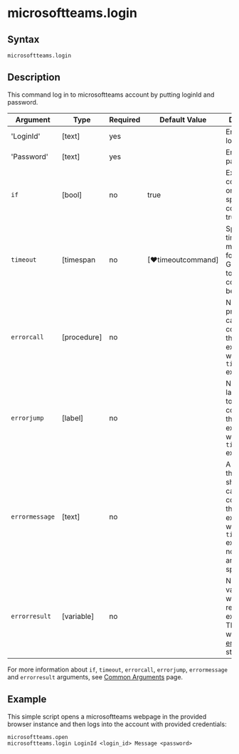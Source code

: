# microsoftteams.login

## Syntax

```G1ANT
microsoftteams.login
```

## Description

This command log in to microsoftteams account by putting loginId and password.

| Argument | Type | Required | Default Value | Description |
| -------- | ---- | -------- | ------------- | ----------- |
|'LoginId' |[text]|   yes    |                                                                           |Enter your login ID.        |
|'Password'        | [text]     |yes       |                                                             |Enter your password.        |
| `if`             | [bool]     | no       | true                                                        | Executes the command only if a specified condition is true   |
| `timeout`        | [timespan  | no       | [♥timeoutcommand]| Specifies time in milliseconds for G1ANT.Robot to wait for the command to be executed |
| `errorcall`      | [procedure]| no       |                                                             | Name of a procedure to call when the command throws an exception or when a given `timeout` expires |
| `errorjump`      | [label]    | no       |                                                             | Name of the label to jump to when the command throws an exception or when a given `timeout` expires |
| `errormessage`   | [text]     | no       |                                                             | A message that will be shown in case the command throws an exception or when a given `timeout` expires, and no `errorjump` argument is specified |
| `errorresult`    | [variable] | no       |                                                             | Name of a variable that will store the returned exception. The variable will be of [error](https://manual.g1ant.com/link/G1ANT.Language/G1ANT.Language/Structures/ErrorStructure.md) structure  |

For more information about `if`, `timeout`, `errorcall`, `errorjump`, `errormessage` and `errorresult` arguments, see [Common Arguments](https://manual.g1ant.com/link/G1ANT.Manual/appendices/common-arguments.md) page.

## Example

This simple script opens a microsoftteams webpage in the provided browser instance and then logs into the account with provided credentials:

```G1ANT
microsoftteams.open
microsoftteams.login LoginId <login_id> Message <password> 

```
